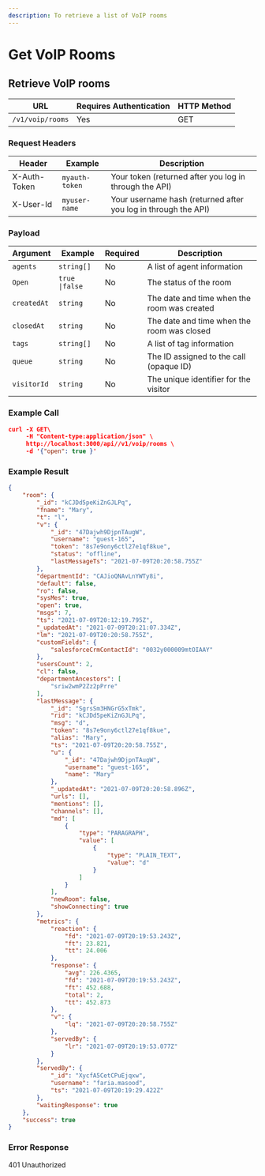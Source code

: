 ```yaml
---
description: To retrieve a list of VoIP rooms
---
```


# Get VoIP Rooms

## Retrieve VoIP rooms&#x20;

| **URL**          | **Requires Authentication** | **HTTP Method** |
| ---------------- | --------------------------- | --------------- |
| `/v1/voip/rooms` | Yes                         | GET             |

### Request Headers

| **Header**   | **Example**    | **Description**                                                |
| ------------ | -------------- | -------------------------------------------------------------- |
| X-Auth-Token | `myauth-token` | Your token (returned after you log in through the API)         |
| X-User-Id    | `myuser-name`  | Your username hash (returned after you log in through the API) |

### Payload

| **Argument** | **Example**    | **Required** | **Description**                             |
| ------------ | -------------- | ------------ | ------------------------------------------- |
| `agents`     | `string[]`     | No           | A list of agent information                 |
| `Open`       | `true \|false` | No           | The status of the room                      |
| `createdAt`  | `string`       | No           | The date and time when the room was created |
| `closedAt`   | `string`       | No           | The date and time when the room was closed  |
| `tags`       | `string[]`     | No           | A list of tag information                   |
| `queue`      | `string`       | No           | The ID assigned to the call (opaque ID)     |
| `visitorId`  | `string`       | No           | The unique identifier for the visitor       |

### Example Call <a href="#example-call" id="example-call"></a>

```json
curl -X GET\
     -H "Content-type:application/json" \
     http://localhost:3000/api//v1/voip/rooms \
     -d '{"open": true }'
```

### Example Result

```json
{
    "room": {
        "_id": "kCJDd5peKiZnGJLPq",
        "fname": "Mary",
        "t": "l",
        "v": {
            "_id": "47Dajwh9DjpnTAugW",
            "username": "guest-165",
            "token": "8s7e9ony6ctl27e1qf8kue",
            "status": "offline",
            "lastMessageTs": "2021-07-09T20:20:58.755Z"
        },
        "departmentId": "CAJioQNAvLnYWTy8i",
        "default": false,
        "ro": false,
        "sysMes": true,
        "open": true,
        "msgs": 7,
        "ts": "2021-07-09T20:12:19.795Z",
        "_updatedAt": "2021-07-09T20:21:07.334Z",
        "lm": "2021-07-09T20:20:58.755Z",
        "customFields": {
            "salesforceCrmContactId": "0032y000009mtOIAAY"
        },
        "usersCount": 2,
        "cl": false,
        "departmentAncestors": [
            "sriw2wmP2Zz2pPrre"
        ],
        "lastMessage": {
            "_id": "SgrsSm3HNGrG5xTmk",
            "rid": "kCJDd5peKiZnGJLPq",
            "msg": "d",
            "token": "8s7e9ony6ctl27e1qf8kue",
            "alias": "Mary",
            "ts": "2021-07-09T20:20:58.755Z",
            "u": {
                "_id": "47Dajwh9DjpnTAugW",
                "username": "guest-165",
                "name": "Mary"
            },
            "_updatedAt": "2021-07-09T20:20:58.896Z",
            "urls": [],
            "mentions": [],
            "channels": [],
            "md": [
                {
                    "type": "PARAGRAPH",
                    "value": [
                        {
                            "type": "PLAIN_TEXT",
                            "value": "d"
                        }
                    ]
                }
            ],
            "newRoom": false,
            "showConnecting": true
        },
        "metrics": {
            "reaction": {
                "fd": "2021-07-09T20:19:53.243Z",
                "ft": 23.821,
                "tt": 24.006
            },
            "response": {
                "avg": 226.4365,
                "fd": "2021-07-09T20:19:53.243Z",
                "ft": 452.688,
                "total": 2,
                "tt": 452.873
            },
            "v": {
                "lq": "2021-07-09T20:20:58.755Z"
            },
            "servedBy": {
                "lr": "2021-07-09T20:19:53.077Z"
            }
        },
        "servedBy": {
            "_id": "XycfA5CetCPuEjqxw",
            "username": "faria.masood",
            "ts": "2021-07-09T20:19:29.422Z"
        },
        "waitingResponse": true
    },
    "success": true
}
```

### Error Response

401 Unauthorized

